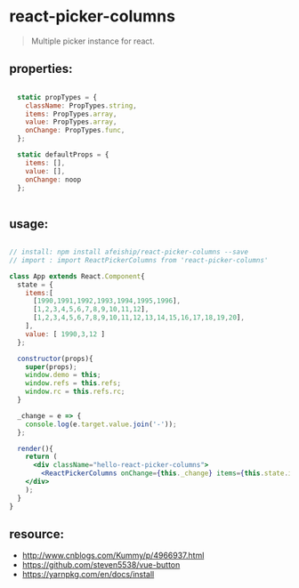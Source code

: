 # react-picker-columns
> Multiple picker instance for react.


## properties:
```javascript

  static propTypes = {
    className: PropTypes.string,
    items: PropTypes.array,
    value: PropTypes.array,
    onChange: PropTypes.func,
  };

  static defaultProps = {
    items: [],
    value: [],
    onChange: noop
  };
  
```

## usage:
```jsx

// install: npm install afeiship/react-picker-columns --save
// import : import ReactPickerColumns from 'react-picker-columns'

class App extends React.Component{
  state = {
    items:[
      [1990,1991,1992,1993,1994,1995,1996],
      [1,2,3,4,5,6,7,8,9,10,11,12],
      [1,2,3,4,5,6,7,8,9,10,11,12,13,14,15,16,17,18,19,20],
    ],
    value: [ 1990,3,12 ]
  };

  constructor(props){
    super(props);
    window.demo = this;
    window.refs = this.refs;
    window.rc = this.refs.rc;
  }

  _change = e => {
    console.log(e.target.value.join('-'));
  };

  render(){
    return (
      <div className="hello-react-picker-columns">
        <ReactPickerColumns onChange={this._change} items={this.state.items} value={this.state.value} ref='rc' />
    </div>
    );
  }
}

```



## resource:
+ http://www.cnblogs.com/Kummy/p/4966937.html
+ https://github.com/steven5538/vue-button
+ https://yarnpkg.com/en/docs/install


